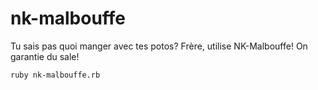 # nk-malbouffe
Tu sais pas quoi manger avec tes potos? Frère, utilise NK-Malbouffe! On garantie du sale!

```
ruby nk-malbouffe.rb
```
